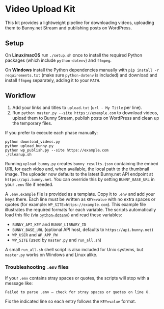 # Video Upload Kit

This kit provides a lightweight pipeline for downloading videos, uploading them
 to Bunny.net Stream and publishing posts on WordPress.

## Setup
On **Linux/macOS** run `./setup.sh` once to install the required Python
packages (which include `python-dotenv`) and `ffmpeg`.

On **Windows** install the Python dependencies manually with
`pip install -r requirements.txt` (make sure `python-dotenv` is included) and
download and install `ffmpeg` separately, adding it to your `PATH`.

## Workflow
1. Add your links and titles to `upload.txt` (`url - My Title` per line).
2. Run `python master.py --site https://example.com` to download videos,
   upload them to Bunny Stream, publish posts on WordPress and clean up the
   temporary files.

If you prefer to execute each phase manually:

```
python download_videos.py
python upload_bunny.py
python wp_publish.py --site https://example.com
./cleanup.sh
```

Running `upload_bunny.py` creates `bunny_results.json` containing the embed URL
for each video and, when available, the local path to the thumbnail image. The
uploader now defaults to the latest Bunny.net API endpoint at
`https://api.bunny.net`. You can override this by setting `BUNNY_BASE_URL` in
your `.env` file if needed.

A `.env.example` file is provided as a template. Copy it to `.env` and add your
keys there. Each line must be written as `KEY=value` with no extra spaces or
quotes (for example: `WP_SITE=https://example.com`). This example file
illustrates the required formats for each variable. The scripts automatically
load this file (via [`python-dotenv`](https://github.com/theskumar/python-dotenv)) and
read these variables:
- `BUNNY_API_KEY` and `BUNNY_LIBRARY_ID`
- `BUNNY_BASE_URL` (optional API host, defaults to `https://api.bunny.net`)
- `WP_USER` and `WP_APP_PW`
- `WP_SITE` (used by `master.py` and `run_all.sh`)

A small `run_all.sh` shell script is also included for Unix systems, but
`master.py` works on Windows and Linux alike.

### Troubleshooting `.env` files

If your `.env` contains stray spaces or quotes, the scripts will stop with a
message like:

```
Failed to parse .env – check for stray spaces or quotes on line X.
```

Fix the indicated line so each entry follows the `KEY=value` format.
